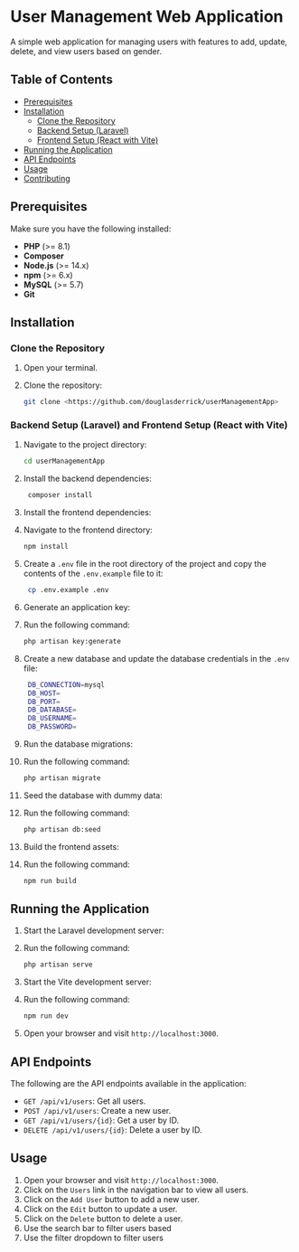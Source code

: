 # User Management Web Application

A simple web application for managing users with features to add, update, delete, and view users based on gender.

## Table of Contents

- [Prerequisites](#prerequisites)
- [Installation](#installation)
    - [Clone the Repository](#clone-the-repository)
    - [Backend Setup (Laravel)](#backend-setup-laravel)
    - [Frontend Setup (React with Vite)](#frontend-setup-react-with-vite)
- [Running the Application](#running-the-application)
- [API Endpoints](#api-endpoints)
- [Usage](#usage)
- [Contributing](#contributing)

## Prerequisites

Make sure you have the following installed:

- **PHP** (>= 8.1)
- **Composer**
- **Node.js** (>= 14.x)
- **npm** (>= 6.x)
- **MySQL** (>= 5.7)
- **Git**

## Installation

### Clone the Repository

1. Open your terminal.
2. Clone the repository:

   ```bash
   git clone <https://github.com/douglasderrick/userManagementApp>
    ```
   
### Backend Setup (Laravel) and Frontend Setup (React with Vite)

1. Navigate to the project directory:

   ```bash
   cd userManagementApp
   ```
   
2. Install the backend dependencies:

   ```bash
    composer install
    ```
   
3. Install the frontend dependencies:
4. Navigate to the frontend directory:

   ```bash
   npm install
   ```
   
5. Create a `.env` file in the root directory of the project and copy the contents of the `.env.example` file to it:

   ```bash
    cp .env.example .env
    ```
   
6. Generate an application key:
7. Run the following command:

   ```bash
   php artisan key:generate
   ```
   
8. Create a new database and update the database credentials in the `.env` file:

   ```bash
    DB_CONNECTION=mysql
    DB_HOST=
    DB_PORT=
    DB_DATABASE=
    DB_USERNAME=
    DB_PASSWORD=
    ```
   
9. Run the database migrations:
10. Run the following command:

    ```bash
    php artisan migrate
    ```
    
11. Seed the database with dummy data:
12. Run the following command:

    ```bash
    php artisan db:seed
    ```
    
13. Build the frontend assets:
14. Run the following command:

    ```bash
    npm run build
    ```
    
## Running the Application

1. Start the Laravel development server:
2. Run the following command:

   ```bash
   php artisan serve
   ```
   
3. Start the Vite development server:
4. Run the following command:

   ```bash
   npm run dev
   ```
   
5. Open your browser and visit `http://localhost:3000`.

## API Endpoints

The following are the API endpoints available in the application:

- `GET /api/v1/users`: Get all users.
- `POST /api/v1/users`: Create a new user.
- `GET /api/v1/users/{id}`: Get a user by ID.
- `DELETE /api/v1/users/{id}`: Delete a user by ID.

## Usage

1. Open your browser and visit `http://localhost:3000`.
2. Click on the `Users` link in the navigation bar to view all users.
3. Click on the `Add User` button to add a new user.
4. Click on the `Edit` button to update a user.
5. Click on the `Delete` button to delete a user.
6. Use the search bar to filter users based
7. Use the filter dropdown to filter users

   
   
